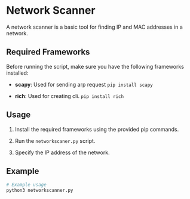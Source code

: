 # Network Scanner

A network scanner is a basic tool for finding IP and MAC addresses in a network.

## Required Frameworks

Before running the script, make sure you have the following frameworks installed:

- **scapy**: Used for sending arp request  `pip install scapy`

- **rich**: Used for creating cli. `pip install rich`

## Usage

1. Install the required frameworks using the provided pip commands.

2. Run the `networkscaner.py` script.

3. Specify the IP address of the network.

## Example

```bash
# Example usage
python3 networkscanner.py
